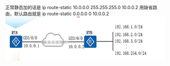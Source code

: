 正常静态加的话是
ip route-static 10.0.0.0 255.255.255.0 10.0.0.2
用缺省路由，默认路由就是
ip route-static 0.0.0.0 0 10.0.0.2
![image-2024716025312.png](7_8ENSP实验配置/Z杂/添加—缺省路由/添加一缺省路由/image-2024716025312.png)